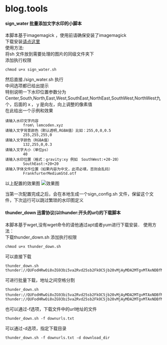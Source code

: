 # blog.tools
#### sign_water 批量添加文字水印的小脚本
本脚本基于imagemagick ，使用前请确保安装了imagemagick<br/>
下载安装<a href="https://imagemagick.org/script/download.php">请点这里</a><br/>
使用方法:<br/>
将sh 文件放到需要处理的图片的同级文件夹下<br/>
添加执行权限<br/>
```
chmod u+x sign_water.sh
```
然后直接./sign_water.sh 执行　<br/>
中间选项都已给出提示 <br/>
特别说明一下水印位置参数分为Center,South,North,East,West,SouthEast,NorthEast,SouthWest,NorthWest九个，后面的ｘ，ｙ是向左，向上调整的像素值 <br/>
在此给出一个示例和效果 <br/>
```
请输入水印文字内容
		from\ lemcoden.xyz
请输入文字背景颜色（默认透明,RGBA值）比如：255,0,0,0.5
		255,255,255,0
请输入文字颜色（RGBA值）
		132,255,0,0.3
请输入文字大小（单位ps）
		40
请输入水印位置（格式：gravity:xy 例如　SouthWest:+20-20）
		SouthEast:+20+20
请输入字体文件位置（如果内容为中文，此项必填，否则会乱码）
		FrankfurterMediumStd.otf
```
以上配置的效果图
![效果图](http://picture.lemcoden.xyz/node_js_path.png)

当第一次配置完成之后，会在本地生成一个sign_config.sh 文件，保留这个文件，下次运行可以跳过繁琐的水印图定义<br/>
#### thunder_down 迅雷协议(以thunder:开头的url)的下载脚本
本脚本基于wget,没有wget命令的请他通过apt或者yum进行下载安装．
使用方法：<br/>
下载thunder_down.sh
添加执行权限
```
chmod u+x thunder_down.sh
```
可以直接下载
```
thunder_down.sh thunder://QUFodHRwOi8vZG93bi5va2Rvd25sb2FkOC5jb20vMjAyMDA2MTgvMTAxNDBfMDY2NTllZTEv6ZqQ56fasd5GFE6KeS6JC9MTIubXA0Wlo=
```
可进行批量下载，地址之间空格分割
```
thunder_down.sh thunder://QUFodHRwOi8vZG93bi5va2Rvd25sb2FkOC5jb20vMjAyMDA2MTgvMTAxNDBfMDY2NTllZTEv6ZqQ56fasd5GFE6KeS6JC9MTIubXA0Wlo=　thunder://QUFodHRwOi8vZG93bi5va2Rvd25sb2FkOC5jb20vMjAyMDA2MTgvMTAxNDBfMDY2NTllZTEv6ZqQ56fasd5GFE6KeS6JC9MTIubXA0Wlo=
```
也可以通过-f选项，下载文件中的url地址的文件
```
thunder_down.sh -f downurls.txt
```
可以通过-d选项，指定下载目录
```
thunder_down.sh -f downurls.txt -d download_dir
```
